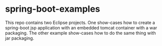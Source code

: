 # spring-boot-examples
This repo contains two Eclipse projects. One show-cases how to create a spring-boot jsp application with an embedded tomcat container with a war packaging. The other example show-cases how to do the same thing with jar packaging. 
